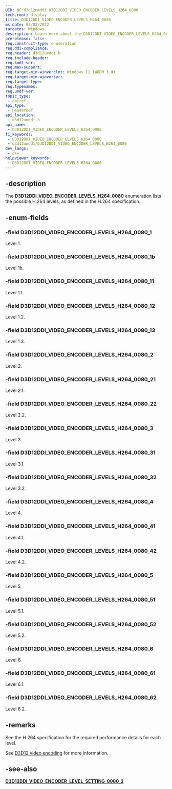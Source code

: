 ```yaml
---
UID: NE:d3d12umddi.D3D12DDI_VIDEO_ENCODER_LEVELS_H264_0080
tech.root: display
title: D3D12DDI_VIDEO_ENCODER_LEVELS_H264_0080
ms.date: 02/02/2022
targetos: Windows
description: Learn more about the D3D12DDI_VIDEO_ENCODER_LEVELS_H264_0080 enumeration.
prerelease: false
req.construct-type: enumeration
req.ddi-compliance: 
req.header: d3d12umddi.h
req.include-header: 
req.kmdf-ver: 
req.max-support: 
req.target-min-winverclnt: Windows 11 (WDDM 3.0)
req.target-min-winversvr: 
req.target-type: 
req.typenames: 
req.umdf-ver: 
topic_type:
 - apiref
api_type:
 - HeaderDef
api_location:
 - d3d12umddi.h
api_name:
 - D3D12DDI_VIDEO_ENCODER_LEVELS_H264_0080
f1_keywords:
 - D3D12DDI_VIDEO_ENCODER_LEVELS_H264_0080
 - d3d12umddi/D3D12DDI_VIDEO_ENCODER_LEVELS_H264_0080
dev_langs:
 - c++
helpviewer_keywords:
 - D3D12DDI_VIDEO_ENCODER_LEVELS_H264_0080
---
```


## -description

The **D3D12DDI_VIDEO_ENCODER_LEVELS_H264_0080** enumeration lists the possible H.264 levels, as defined in the H.264 specification.

## -enum-fields

### -field D3D12DDI_VIDEO_ENCODER_LEVELS_H264_0080_1

Level 1.

### -field D3D12DDI_VIDEO_ENCODER_LEVELS_H264_0080_1b

Level 1b.

### -field D3D12DDI_VIDEO_ENCODER_LEVELS_H264_0080_11

Level 1.1.

### -field D3D12DDI_VIDEO_ENCODER_LEVELS_H264_0080_12

Level 1.2.

### -field D3D12DDI_VIDEO_ENCODER_LEVELS_H264_0080_13

Level 1.3.

### -field D3D12DDI_VIDEO_ENCODER_LEVELS_H264_0080_2

Level 2.

### -field D3D12DDI_VIDEO_ENCODER_LEVELS_H264_0080_21

Level 2.1.

### -field D3D12DDI_VIDEO_ENCODER_LEVELS_H264_0080_22

Level 2.2.

### -field D3D12DDI_VIDEO_ENCODER_LEVELS_H264_0080_3

Level 3.

### -field D3D12DDI_VIDEO_ENCODER_LEVELS_H264_0080_31

Level 3.1.

### -field D3D12DDI_VIDEO_ENCODER_LEVELS_H264_0080_32

Level 3.2.

### -field D3D12DDI_VIDEO_ENCODER_LEVELS_H264_0080_4

Level 4.

### -field D3D12DDI_VIDEO_ENCODER_LEVELS_H264_0080_41

Level 4.1.

### -field D3D12DDI_VIDEO_ENCODER_LEVELS_H264_0080_42

Level 4.2.

### -field D3D12DDI_VIDEO_ENCODER_LEVELS_H264_0080_5

Level 5.

### -field D3D12DDI_VIDEO_ENCODER_LEVELS_H264_0080_51

Level 5.1.

### -field D3D12DDI_VIDEO_ENCODER_LEVELS_H264_0080_52

Level 5.2.

### -field D3D12DDI_VIDEO_ENCODER_LEVELS_H264_0080_6

Level 6.

### -field D3D12DDI_VIDEO_ENCODER_LEVELS_H264_0080_61

Level 6.1.

### -field D3D12DDI_VIDEO_ENCODER_LEVELS_H264_0080_62

Level 6.2.

## -remarks

See the H.264 specification for the required performance details for each level.

See [D3D12 video encoding](/windows-hardware/drivers/display/video-encoding-d3d12.md) for more information.

## -see-also

[**D3D12DDI_VIDEO_ENCODER_LEVEL_SETTING_0080_2**](ns-d3d12umddi-d3d12ddi_video_encoder_level_setting_0080_2.md)